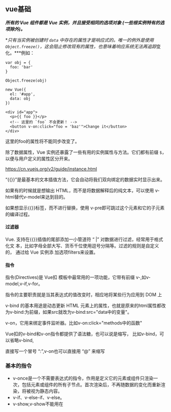 ## vue基础

***所有的 Vue 组件都是 Vue 实例，并且接受相同的选项对象 (一些根实例特有的选项除外)。***

***只有当实例被创建时 `data` 中存在的属性才是响应式的。唯一的例外是使用 `Object.freeze()`，这会阻止修改现有的属性，也意味着响应系统无法再*追踪*变化。***例如：

```
var obj = {
  foo: 'bar'
}

Object.freeze(obj)

new Vue({
  el: '#app',
  data: obj
})

<div id="app">
  <p>{{ foo }}</p>
  <!-- 这里的 `foo` 不会更新！ -->
  <button v-on:click="foo = 'baz'">Change it</button>
</div>
```

这里的foo的属性将不能同步改变了。

除了数据属性，Vue 实例还暴露了一些有用的实例属性与方法。它们都有前缀 `$`，以便与用户定义的属性区分开来。

https://cn.vuejs.org/v2/guide/instance.html



“{{}}”是最基本的文本插值方法，它会自动将我们双向绑定的数据实时显示出来。

如果有的时候就是想输出 HTML，而不是将数据解释后的纯文本，可以使用 v-html替代v-model来达到目的。

如果想显示{{}}标签，而不进行替换，使用 v-pre即可跳过这个元素和它的子元素的编译过程。

#### 过滤器

Vue. 支持在{{}}插值的尾部添加一小管道符 “ |” 对数据进行过滤，经常用于格式化文
本，比如字母全部大写、货币千位使用逗号分隔等。过滤的规则是自定义的， 通过给 Vue 实例添
加选项filters来设置。

#### 指令

指令(Directives)是 Vue扣 模板中最常用的一项功能，它带有前缀 v-,如v-model,v-if,v-for。

指令的主要职责就是当其表达式的值改变时，相应地将某些行为应用到 DOM 上

v-bind 的基本用途是动态更新 HTML 元素上的属性，也就是原来的html属性都改为v-bind:为前缀，如果src就改为v-bind:src="data中的变量"。

v-on，它用来绑定事件监听器。比如v-on:click="methods中的函数"

Vue扣的v-bind和v-on指令都提供了语法糖，也可以说是缩写， 比如v-bind，可以省略v-bind,

直接写一个冒号 “:”,v-on也可以直接用 “@” 来缩写

### 基本的指令

- v-once是一个不需要表达式的指令，作用是定义它的元素或组件只渲染一次，包括元素或组件的所有子节点。首次渲染后，不再随数据的变化而重新渲染，将被视为静态内容。
- v-if、v-else-if、v-else。
- v-show,v-show不能用在<template>元素上。
- v-for需要结合in来使用，类似 item in items的形式。也可以配合of使用，类似item of items,也可以是v-for="(item ,index) in items"这种形式。
- 视图会变化的数组方法：push()、pop()、shift()、unshift()、splice()、sort()、reverse()。有些方法是不会改变原数组的方法、filter()、concat()、slice()。
- 事件修饰符，在@绑定的事件后加小圆点"."，再跟一个后缀来使用修饰符。比如
  - .stop
  - .prevent
  - .capture
  - .self
  - .once
- v-model，用于在表单类元素上双向绑定数据。

与事件的修饰符类似，v-model也有修饰符，用于控制数据同步的时机。

1. .lazy
2. .number (把输入转换为Number类型)
3. .trim （可以自动过滤输入的首尾空格）

### 组件

组件需要注册后才可以使用。注册有全局注册和局部注册两种方式。全局注册后，任何Vue实例都可以使用。

```
Vue.component('my-component',{})
```

在Vue实例中，使用components选项可以局部注册组件，注册后的组件只有在该实例作用域下有效。组件中也可以使用components选项来注册组件。

组件不仅仅是要把模板的内容进行复用，更重要的是组件间要进行通信。通常父组件的模板中包含子组件，父组件要正向地向子组件传递数据或参数，子组件接收到后根据参数的不同来渲染不同的内容或执行操作。这个正向传递数据的过程就是通过props来实现的。

在组件中，使用选项props来声明需要从父级接收的数据，props的值可以是两种，一种是字符串数组，一种是对象。 

props中声明的数据与组件data函数return的数据主要区别就是props的来自父级，而data中的是组件自己的数据，作用域是组件本身，这两种数据都可以在模板template及计算属性computed和方法methods中使用。在组件的自定义标签上直接写该props的名称，如果要传递多个数据，在props数组中添加项即可。props:["参数名1","参数名2"]类似这样子。当使用DOM模板时，驼峰命名的props名称要转为短横分割命名（-中间横线）。这里要注意的是，这样的数据传递是单向的，也就是父组件传向子组件，当在子组件中修改数据，是不会反映到父组件的。但也要注意，在javascript中对象和数组是引用类型，指向同一个内存空间，所以props是对象和数组时，在子组件内改变时会影响父组件的。

组件之间的通信方法

父组件—>子组件 通过props

子组件—>父组件 通过自定义事件  子组件用$emit()来触发事件，父组件用$on()来监听子组件的事件。

非父子组件，通过使用一个空的Vue实例作为中央事件总线

```
var bus=new Vue();
bus.$emit("事件"，参数);//触发事件
bus.$on("事件"，方法) //监听事件
```

### slot分发

编译作用域

slot分发的内容，作用域是在父组件上的。

### 监听

watch选项用来监听某个prop或data的改变，当它们发生变化时，就会触发watch配置的函数。watch监听的数据的回调函数有2个参数可用，第一个是新的值，第二个是旧的值。（当然如果你不用，可以不写。）

### 自定义指令

自定义指令的注册方法和组件很像，也分全局注册和局部注册。

```
//全局注册
Vue.directive('focus',{//focus为指令的名称
    //指令选项
});

//局部注册就是作为选项，在vue实例中定义。
var app=new Vue({el:'#app',
directive:{
    focus:{
    //指令选项
    }
}
});
```

自定义指令的选项是由几个钩子函数组成的，每个都是可选的。

- bind:只调用一次，指令第一次绑定到元素时调用，用这个钩子函数可以定义一个在绑定时执行一次的初始化动作。
- inserted:被绑定元素插入父节点时调用（父节点存在即可调用，不必存在于document中）。
- update：被绑定元素所在的模板更新时调用，而不论绑定值 是否变化，通过比较更新前后的绑定值，可以忽略不必要的模板更新。
- componentUpdated:被绑定元素所在模板完成一次更新周期时调用。
- unbind:只调用一次，指令与元素解绑时调用。



注意：

1、Vue提供了一个特殊变量$event,用于访问原生DOM事件。

```
<a href=”http://www.apple.com” @click="handleClick ('禁止打开’，$event)”〉
```

2、使用v-model时，如果是用中文输入法输入中文，一般在没有选定词组钱，也就是在拼音阶段，Vue是不会更新数据的，当敲下汉字时才会触发更新。如果希望总是实时更新，可以用@input来替代v-model。



vue实战144页。

#### 工程化

安装最新的vue cli

```
sudo npm install -g @vue/cli
```

创建项目

```
vue create myapp
```

安装vue-router组件（前端路由）

```
vue add router
```

安装ivew组件 （页面布局）

```
npm install iview --save
```

安装iview-loader（页面加载）

```
npm install iview-loader --save-dev
```

安装  vuex组件(状态管理)

```
 vue add vuex
```

安装 axios组件（http请求）

```
npm install axios --save
```

在项目的根目录下新建 vue.config.js 文件（是根目录，不是src目录）

```
module.exports = {
  // 基本路径
  baseUrl: '/',
  // 输出文件目录
  outputDir: 'dist',
  assetsDir: "static",

  // eslint-loader 是否在保存的时候检查
  lintOnSave: true,
  // use the full build with in-browser compiler?
  // https://vuejs.org/v2/guide/installation.html#Runtime-Compiler-vs-Runtime-only
  // 生产环境是否生成 sourceMap 文件
  productionSourceMap: true,
  // css相关配置
  css: {
    // 是否使用css分离插件 ExtractTextPlugin
    extract: true,
    // 开启 CSS source maps?
    sourceMap: false,
    // css预设器配置项
    loaderOptions: {},
    // 启用 CSS modules for all css / pre-processor files.
    modules: false
  },
  // use thread-loader for babel & TS in production build
  // enabled by default if the machine has more than 1 cores
  parallel: require('os').cpus().length > 1,

  //https://cli.vuejs.org/zh/guide/webpack.html#%E9%93%BE%E5%BC%8F%E6%93%8D%E4%BD%9C-%E9%AB%98%E7%BA%A7
  chainWebpack: config => {

    config.module
      .rule('vue')
      .use('vue-loader')
      .loader('vue-loader')

    config.module
      .rule('vue')
      .use('iview-loader')
      .loader('iview-loader')
      .options({
        prefix: false
      })
  },

  // PWA 插件相关配置
  // see https://github.com/vuejs/vue-cli/tree/dev/packages/%40vue/cli-plugin-pwa
  pwa: {},
  // webpack-dev-server 相关配置
  devServer: {
    open: process.platform === 'darwin',
    host: '0.0.0.0',
    port: 8080,
    https: false,
    hotOnly: false,
    proxy: 'http://localhost:8090', // 配置跨域处理,只有一个代理
    before: app => {}
  },
  // 第三方插件配置
  pluginOptions: {
    // ...
  }
}
```

在main.js中添加

```
import iView from 'iview'
import 'iview/dist/styles/iview.css'
Vue.use(iView)

```

`vue-router` 默认 hash 模式 —— 使用 URL 的 hash 来模拟一个完整的 URL，于是当 URL 改变时，页面不会重新加载。

如果不想要很丑的 hash，我们可以用路由的 **history 模式**，这种模式充分利用 `history.pushState` API 来完成 URL 跳转而无须重新加载页面。

在Router对象里配置

```
mode: 'history',//添加该参数则为history，没有该参数，默认是hash,history需要后台配置支持。
```

